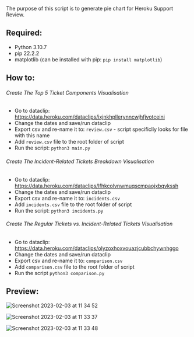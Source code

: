 The purpose of this script is to generate pie chart for Heroku Support Review.

## Required:
- Python 3.10.7
- pip 22.2.2
- matplotlib (can be installed with pip: `pip install matplotlib`)

## How to:
###### Create The Top 5 Ticket Components Visualisation
- Go to dataclip: https://data.heroku.com/dataclips/ixjnkhpllerynncwjhfjvotceini
- Change the dates and save/run dataclip
- Export csv and re-name it to: `review.csv` - script specificlly looks for file with this name
- Add `review.csv` file to the root folder of script
- Run the script: `python3 main.py`

###### Create The Incident-Related Tickets Breakdown Visualisation
- Go to dataclip: https://data.heroku.com/dataclips/lfhkcolvnwmuqscmpaojxbqvkssh
- Change the dates and save/run dataclip
- Export csv and re-name it to: `incidents.csv`
- Add `incidents.csv` file to the root folder of script
- Run the script: `python3 incidents.py`

###### Create The Regular Tickets vs. Incident-Related Tickets Visualisation

- Go to dataclip: https://data.heroku.com/dataclips/olyzoxhoxvouazjcubbchywnhggo
- Change the dates and save/run dataclip
- Export csv and re-name it to: `comparison.csv`
- Add `comparison.csv` file to the root folder of script
- Run the script `python3 comparison.py`

## Preview:

![Screenshot 2023-02-03 at 11 34 52](https://user-images.githubusercontent.com/98904780/216593628-1498ca8a-3665-4b92-8903-51b72aff5a8a.png)

![Screenshot 2023-02-03 at 11 33 37](https://user-images.githubusercontent.com/98904780/216593462-7196c1f0-782b-42c7-bf1a-937a87dc5697.png)

![Screenshot 2023-02-03 at 11 33 48](https://user-images.githubusercontent.com/98904780/216593468-04ee3d8f-4177-43dd-8644-ba103f10be42.png)
